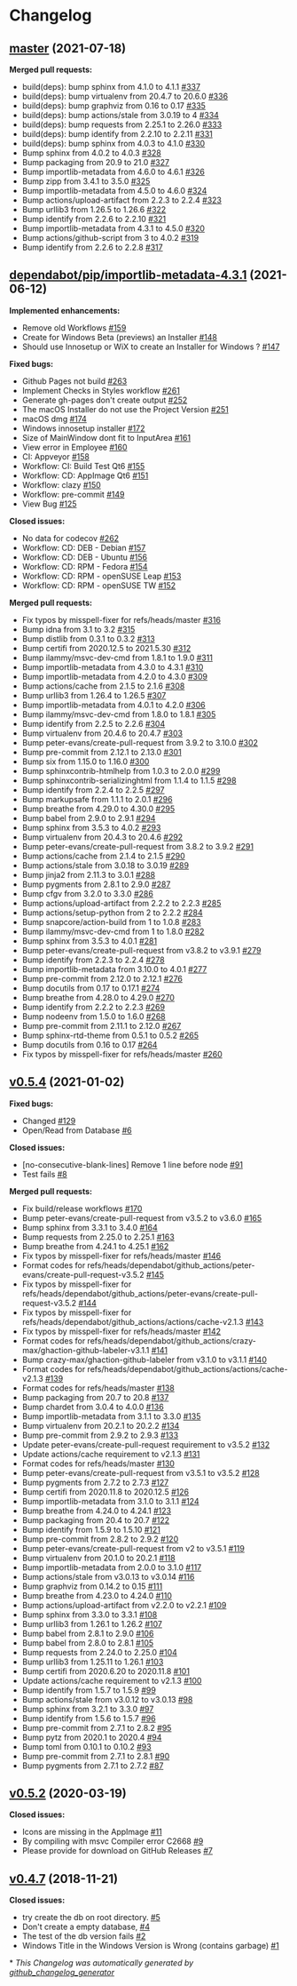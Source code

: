 # Changelog

## [master](https://github.com/jmuelbert/jmbde-QT/tree/master) (2021-07-18)

**Merged pull requests:**

- build\(deps\): bump sphinx from 4.1.0 to 4.1.1 [\#337](https://github.com/jmuelbert/jmbde-QT/pull/337)
- build\(deps\): bump virtualenv from 20.4.7 to 20.6.0 [\#336](https://github.com/jmuelbert/jmbde-QT/pull/336)
- build\(deps\): bump graphviz from 0.16 to 0.17 [\#335](https://github.com/jmuelbert/jmbde-QT/pull/335)
- build\(deps\): bump actions/stale from 3.0.19 to 4 [\#334](https://github.com/jmuelbert/jmbde-QT/pull/334)
- build\(deps\): bump requests from 2.25.1 to 2.26.0 [\#333](https://github.com/jmuelbert/jmbde-QT/pull/333)
- build\(deps\): bump identify from 2.2.10 to 2.2.11 [\#331](https://github.com/jmuelbert/jmbde-QT/pull/331)
- build\(deps\): bump sphinx from 4.0.3 to 4.1.0 [\#330](https://github.com/jmuelbert/jmbde-QT/pull/330)
- Bump sphinx from 4.0.2 to 4.0.3 [\#328](https://github.com/jmuelbert/jmbde-QT/pull/328)
- Bump packaging from 20.9 to 21.0 [\#327](https://github.com/jmuelbert/jmbde-QT/pull/327)
- Bump importlib-metadata from 4.6.0 to 4.6.1 [\#326](https://github.com/jmuelbert/jmbde-QT/pull/326)
- Bump zipp from 3.4.1 to 3.5.0 [\#325](https://github.com/jmuelbert/jmbde-QT/pull/325)
- Bump importlib-metadata from 4.5.0 to 4.6.0 [\#324](https://github.com/jmuelbert/jmbde-QT/pull/324)
- Bump actions/upload-artifact from 2.2.3 to 2.2.4 [\#323](https://github.com/jmuelbert/jmbde-QT/pull/323)
- Bump urllib3 from 1.26.5 to 1.26.6 [\#322](https://github.com/jmuelbert/jmbde-QT/pull/322)
- Bump identify from 2.2.6 to 2.2.10 [\#321](https://github.com/jmuelbert/jmbde-QT/pull/321)
- Bump importlib-metadata from 4.3.1 to 4.5.0 [\#320](https://github.com/jmuelbert/jmbde-QT/pull/320)
- Bump actions/github-script from 3 to 4.0.2 [\#319](https://github.com/jmuelbert/jmbde-QT/pull/319)
- Bump identify from 2.2.6 to 2.2.8 [\#317](https://github.com/jmuelbert/jmbde-QT/pull/317)

## [dependabot/pip/importlib-metadata-4.3.1](https://github.com/jmuelbert/jmbde-QT/tree/dependabot/pip/importlib-metadata-4.3.1) (2021-06-12)

**Implemented enhancements:**

- Remove old Workflows [\#159](https://github.com/jmuelbert/jmbde-QT/issues/159)
- Create for Windows Beta \(previews\) an Installer [\#148](https://github.com/jmuelbert/jmbde-QT/issues/148)
- Should use Innosetup or WiX to create an Installer for Windows ? [\#147](https://github.com/jmuelbert/jmbde-QT/issues/147)

**Fixed bugs:**

- Github Pages not build [\#263](https://github.com/jmuelbert/jmbde-QT/issues/263)
- Implement Checks in Styles workflow [\#261](https://github.com/jmuelbert/jmbde-QT/issues/261)
- Generate gh-pages don't create output [\#252](https://github.com/jmuelbert/jmbde-QT/issues/252)
- The macOS Installer do not use the Project Version [\#251](https://github.com/jmuelbert/jmbde-QT/issues/251)
- macOS dmg [\#174](https://github.com/jmuelbert/jmbde-QT/issues/174)
- Windows innosetup installer [\#172](https://github.com/jmuelbert/jmbde-QT/issues/172)
- Size of MainWindow dont fit to InputArea [\#161](https://github.com/jmuelbert/jmbde-QT/issues/161)
- View error in Employee [\#160](https://github.com/jmuelbert/jmbde-QT/issues/160)
- CI: Appveyor [\#158](https://github.com/jmuelbert/jmbde-QT/issues/158)
- Workflow: CI: Build Test Qt6 [\#155](https://github.com/jmuelbert/jmbde-QT/issues/155)
- Workflow: CD: AppImage Qt6 [\#151](https://github.com/jmuelbert/jmbde-QT/issues/151)
- Workflow: clazy [\#150](https://github.com/jmuelbert/jmbde-QT/issues/150)
- Workflow: pre-commit [\#149](https://github.com/jmuelbert/jmbde-QT/issues/149)
- View Bug [\#125](https://github.com/jmuelbert/jmbde-QT/issues/125)

**Closed issues:**

- No data for codecov [\#262](https://github.com/jmuelbert/jmbde-QT/issues/262)
- Workflow: CD: DEB - Debian [\#157](https://github.com/jmuelbert/jmbde-QT/issues/157)
- Workflow: CD: DEB - Ubuntu [\#156](https://github.com/jmuelbert/jmbde-QT/issues/156)
- Workflow:  CD: RPM - Fedora [\#154](https://github.com/jmuelbert/jmbde-QT/issues/154)
- Workflow: CD: RPM - openSUSE Leap [\#153](https://github.com/jmuelbert/jmbde-QT/issues/153)
- Workflow: CD: RPM - openSUSE TW [\#152](https://github.com/jmuelbert/jmbde-QT/issues/152)

**Merged pull requests:**

- Fix typos by misspell-fixer for refs/heads/master [\#316](https://github.com/jmuelbert/jmbde-QT/pull/316)
- Bump idna from 3.1 to 3.2 [\#315](https://github.com/jmuelbert/jmbde-QT/pull/315)
- Bump distlib from 0.3.1 to 0.3.2 [\#313](https://github.com/jmuelbert/jmbde-QT/pull/313)
- Bump certifi from 2020.12.5 to 2021.5.30 [\#312](https://github.com/jmuelbert/jmbde-QT/pull/312)
- Bump ilammy/msvc-dev-cmd from 1.8.1 to 1.9.0 [\#311](https://github.com/jmuelbert/jmbde-QT/pull/311)
- Bump importlib-metadata from 4.3.0 to 4.3.1 [\#310](https://github.com/jmuelbert/jmbde-QT/pull/310)
- Bump importlib-metadata from 4.2.0 to 4.3.0 [\#309](https://github.com/jmuelbert/jmbde-QT/pull/309)
- Bump actions/cache from 2.1.5 to 2.1.6 [\#308](https://github.com/jmuelbert/jmbde-QT/pull/308)
- Bump urllib3 from 1.26.4 to 1.26.5 [\#307](https://github.com/jmuelbert/jmbde-QT/pull/307)
- Bump importlib-metadata from 4.0.1 to 4.2.0 [\#306](https://github.com/jmuelbert/jmbde-QT/pull/306)
- Bump ilammy/msvc-dev-cmd from 1.8.0 to 1.8.1 [\#305](https://github.com/jmuelbert/jmbde-QT/pull/305)
- Bump identify from 2.2.5 to 2.2.6 [\#304](https://github.com/jmuelbert/jmbde-QT/pull/304)
- Bump virtualenv from 20.4.6 to 20.4.7 [\#303](https://github.com/jmuelbert/jmbde-QT/pull/303)
- Bump peter-evans/create-pull-request from 3.9.2 to 3.10.0 [\#302](https://github.com/jmuelbert/jmbde-QT/pull/302)
- Bump pre-commit from 2.12.1 to 2.13.0 [\#301](https://github.com/jmuelbert/jmbde-QT/pull/301)
- Bump six from 1.15.0 to 1.16.0 [\#300](https://github.com/jmuelbert/jmbde-QT/pull/300)
- Bump sphinxcontrib-htmlhelp from 1.0.3 to 2.0.0 [\#299](https://github.com/jmuelbert/jmbde-QT/pull/299)
- Bump sphinxcontrib-serializinghtml from 1.1.4 to 1.1.5 [\#298](https://github.com/jmuelbert/jmbde-QT/pull/298)
- Bump identify from 2.2.4 to 2.2.5 [\#297](https://github.com/jmuelbert/jmbde-QT/pull/297)
- Bump markupsafe from 1.1.1 to 2.0.1 [\#296](https://github.com/jmuelbert/jmbde-QT/pull/296)
- Bump breathe from 4.29.0 to 4.30.0 [\#295](https://github.com/jmuelbert/jmbde-QT/pull/295)
- Bump babel from 2.9.0 to 2.9.1 [\#294](https://github.com/jmuelbert/jmbde-QT/pull/294)
- Bump sphinx from 3.5.3 to 4.0.2 [\#293](https://github.com/jmuelbert/jmbde-QT/pull/293)
- Bump virtualenv from 20.4.3 to 20.4.6 [\#292](https://github.com/jmuelbert/jmbde-QT/pull/292)
- Bump peter-evans/create-pull-request from 3.8.2 to 3.9.2 [\#291](https://github.com/jmuelbert/jmbde-QT/pull/291)
- Bump actions/cache from 2.1.4 to 2.1.5 [\#290](https://github.com/jmuelbert/jmbde-QT/pull/290)
- Bump actions/stale from 3.0.18 to 3.0.19 [\#289](https://github.com/jmuelbert/jmbde-QT/pull/289)
- Bump jinja2 from 2.11.3 to 3.0.1 [\#288](https://github.com/jmuelbert/jmbde-QT/pull/288)
- Bump pygments from 2.8.1 to 2.9.0 [\#287](https://github.com/jmuelbert/jmbde-QT/pull/287)
- Bump cfgv from 3.2.0 to 3.3.0 [\#286](https://github.com/jmuelbert/jmbde-QT/pull/286)
- Bump actions/upload-artifact from 2.2.2 to 2.2.3 [\#285](https://github.com/jmuelbert/jmbde-QT/pull/285)
- Bump actions/setup-python from 2 to 2.2.2 [\#284](https://github.com/jmuelbert/jmbde-QT/pull/284)
- Bump snapcore/action-build from 1 to 1.0.8 [\#283](https://github.com/jmuelbert/jmbde-QT/pull/283)
- Bump ilammy/msvc-dev-cmd from 1 to 1.8.0 [\#282](https://github.com/jmuelbert/jmbde-QT/pull/282)
- Bump sphinx from 3.5.3 to 4.0.1 [\#281](https://github.com/jmuelbert/jmbde-QT/pull/281)
- Bump peter-evans/create-pull-request from v3.8.2 to v3.9.1 [\#279](https://github.com/jmuelbert/jmbde-QT/pull/279)
- Bump identify from 2.2.3 to 2.2.4 [\#278](https://github.com/jmuelbert/jmbde-QT/pull/278)
- Bump importlib-metadata from 3.10.0 to 4.0.1 [\#277](https://github.com/jmuelbert/jmbde-QT/pull/277)
- Bump pre-commit from 2.12.0 to 2.12.1 [\#276](https://github.com/jmuelbert/jmbde-QT/pull/276)
- Bump docutils from 0.17 to 0.17.1 [\#274](https://github.com/jmuelbert/jmbde-QT/pull/274)
- Bump breathe from 4.28.0 to 4.29.0 [\#270](https://github.com/jmuelbert/jmbde-QT/pull/270)
- Bump identify from 2.2.2 to 2.2.3 [\#269](https://github.com/jmuelbert/jmbde-QT/pull/269)
- Bump nodeenv from 1.5.0 to 1.6.0 [\#268](https://github.com/jmuelbert/jmbde-QT/pull/268)
- Bump pre-commit from 2.11.1 to 2.12.0 [\#267](https://github.com/jmuelbert/jmbde-QT/pull/267)
- Bump sphinx-rtd-theme from 0.5.1 to 0.5.2 [\#265](https://github.com/jmuelbert/jmbde-QT/pull/265)
- Bump docutils from 0.16 to 0.17 [\#264](https://github.com/jmuelbert/jmbde-QT/pull/264)
- Fix typos by misspell-fixer for refs/heads/master [\#260](https://github.com/jmuelbert/jmbde-QT/pull/260)

## [v0.5.4](https://github.com/jmuelbert/jmbde-QT/tree/v0.5.4) (2021-01-02)

**Fixed bugs:**

- Changed [\#129](https://github.com/jmuelbert/jmbde-QT/issues/129)
- Open/Read from Database [\#6](https://github.com/jmuelbert/jmbde-QT/issues/6)

**Closed issues:**

- \[no-consecutive-blank-lines\] Remove 1 line before node [\#91](https://github.com/jmuelbert/jmbde-QT/issues/91)
- Test fails [\#8](https://github.com/jmuelbert/jmbde-QT/issues/8)

**Merged pull requests:**

- Fix build/release workflows [\#170](https://github.com/jmuelbert/jmbde-QT/pull/170)
- Bump peter-evans/create-pull-request from v3.5.2 to v3.6.0 [\#165](https://github.com/jmuelbert/jmbde-QT/pull/165)
- Bump sphinx from 3.3.1 to 3.4.0 [\#164](https://github.com/jmuelbert/jmbde-QT/pull/164)
- Bump requests from 2.25.0 to 2.25.1 [\#163](https://github.com/jmuelbert/jmbde-QT/pull/163)
- Bump breathe from 4.24.1 to 4.25.1 [\#162](https://github.com/jmuelbert/jmbde-QT/pull/162)
- Fix typos by misspell-fixer for refs/heads/master [\#146](https://github.com/jmuelbert/jmbde-QT/pull/146)
- Format codes for refs/heads/dependabot/github\_actions/peter-evans/create-pull-request-v3.5.2 [\#145](https://github.com/jmuelbert/jmbde-QT/pull/145)
- Fix typos by misspell-fixer for refs/heads/dependabot/github\_actions/peter-evans/create-pull-request-v3.5.2 [\#144](https://github.com/jmuelbert/jmbde-QT/pull/144)
- Fix typos by misspell-fixer for refs/heads/dependabot/github\_actions/actions/cache-v2.1.3 [\#143](https://github.com/jmuelbert/jmbde-QT/pull/143)
- Fix typos by misspell-fixer for refs/heads/master [\#142](https://github.com/jmuelbert/jmbde-QT/pull/142)
- Format codes for refs/heads/dependabot/github\_actions/crazy-max/ghaction-github-labeler-v3.1.1 [\#141](https://github.com/jmuelbert/jmbde-QT/pull/141)
- Bump crazy-max/ghaction-github-labeler from v3.1.0 to v3.1.1 [\#140](https://github.com/jmuelbert/jmbde-QT/pull/140)
- Format codes for refs/heads/dependabot/github\_actions/actions/cache-v2.1.3 [\#139](https://github.com/jmuelbert/jmbde-QT/pull/139)
- Format codes for refs/heads/master [\#138](https://github.com/jmuelbert/jmbde-QT/pull/138)
- Bump packaging from 20.7 to 20.8 [\#137](https://github.com/jmuelbert/jmbde-QT/pull/137)
- Bump chardet from 3.0.4 to 4.0.0 [\#136](https://github.com/jmuelbert/jmbde-QT/pull/136)
- Bump importlib-metadata from 3.1.1 to 3.3.0 [\#135](https://github.com/jmuelbert/jmbde-QT/pull/135)
- Bump virtualenv from 20.2.1 to 20.2.2 [\#134](https://github.com/jmuelbert/jmbde-QT/pull/134)
- Bump pre-commit from 2.9.2 to 2.9.3 [\#133](https://github.com/jmuelbert/jmbde-QT/pull/133)
- Update peter-evans/create-pull-request requirement to v3.5.2 [\#132](https://github.com/jmuelbert/jmbde-QT/pull/132)
- Update actions/cache requirement to v2.1.3 [\#131](https://github.com/jmuelbert/jmbde-QT/pull/131)
- Format codes for refs/heads/master [\#130](https://github.com/jmuelbert/jmbde-QT/pull/130)
- Bump peter-evans/create-pull-request from v3.5.1 to v3.5.2 [\#128](https://github.com/jmuelbert/jmbde-QT/pull/128)
- Bump pygments from 2.7.2 to 2.7.3 [\#127](https://github.com/jmuelbert/jmbde-QT/pull/127)
- Bump certifi from 2020.11.8 to 2020.12.5 [\#126](https://github.com/jmuelbert/jmbde-QT/pull/126)
- Bump importlib-metadata from 3.1.0 to 3.1.1 [\#124](https://github.com/jmuelbert/jmbde-QT/pull/124)
- Bump breathe from 4.24.0 to 4.24.1 [\#123](https://github.com/jmuelbert/jmbde-QT/pull/123)
- Bump packaging from 20.4 to 20.7 [\#122](https://github.com/jmuelbert/jmbde-QT/pull/122)
- Bump identify from 1.5.9 to 1.5.10 [\#121](https://github.com/jmuelbert/jmbde-QT/pull/121)
- Bump pre-commit from 2.8.2 to 2.9.2 [\#120](https://github.com/jmuelbert/jmbde-QT/pull/120)
- Bump peter-evans/create-pull-request from v2 to v3.5.1 [\#119](https://github.com/jmuelbert/jmbde-QT/pull/119)
- Bump virtualenv from 20.1.0 to 20.2.1 [\#118](https://github.com/jmuelbert/jmbde-QT/pull/118)
- Bump importlib-metadata from 2.0.0 to 3.1.0 [\#117](https://github.com/jmuelbert/jmbde-QT/pull/117)
- Bump actions/stale from v3.0.13 to v3.0.14 [\#116](https://github.com/jmuelbert/jmbde-QT/pull/116)
- Bump graphviz from 0.14.2 to 0.15 [\#111](https://github.com/jmuelbert/jmbde-QT/pull/111)
- Bump breathe from 4.23.0 to 4.24.0 [\#110](https://github.com/jmuelbert/jmbde-QT/pull/110)
- Bump actions/upload-artifact from v2.2.0 to v2.2.1 [\#109](https://github.com/jmuelbert/jmbde-QT/pull/109)
- Bump sphinx from 3.3.0 to 3.3.1 [\#108](https://github.com/jmuelbert/jmbde-QT/pull/108)
- Bump urllib3 from 1.26.1 to 1.26.2 [\#107](https://github.com/jmuelbert/jmbde-QT/pull/107)
- Bump babel from 2.8.1 to 2.9.0 [\#106](https://github.com/jmuelbert/jmbde-QT/pull/106)
- Bump babel from 2.8.0 to 2.8.1 [\#105](https://github.com/jmuelbert/jmbde-QT/pull/105)
- Bump requests from 2.24.0 to 2.25.0 [\#104](https://github.com/jmuelbert/jmbde-QT/pull/104)
- Bump urllib3 from 1.25.11 to 1.26.1 [\#103](https://github.com/jmuelbert/jmbde-QT/pull/103)
- Bump certifi from 2020.6.20 to 2020.11.8 [\#101](https://github.com/jmuelbert/jmbde-QT/pull/101)
- Update actions/cache requirement to v2.1.3 [\#100](https://github.com/jmuelbert/jmbde-QT/pull/100)
- Bump identify from 1.5.7 to 1.5.9 [\#99](https://github.com/jmuelbert/jmbde-QT/pull/99)
- Bump actions/stale from v3.0.12 to v3.0.13 [\#98](https://github.com/jmuelbert/jmbde-QT/pull/98)
- Bump sphinx from 3.2.1 to 3.3.0 [\#97](https://github.com/jmuelbert/jmbde-QT/pull/97)
- Bump identify from 1.5.6 to 1.5.7 [\#96](https://github.com/jmuelbert/jmbde-QT/pull/96)
- Bump pre-commit from 2.7.1 to 2.8.2 [\#95](https://github.com/jmuelbert/jmbde-QT/pull/95)
- Bump pytz from 2020.1 to 2020.4 [\#94](https://github.com/jmuelbert/jmbde-QT/pull/94)
- Bump toml from 0.10.1 to 0.10.2 [\#93](https://github.com/jmuelbert/jmbde-QT/pull/93)
- Bump pre-commit from 2.7.1 to 2.8.1 [\#90](https://github.com/jmuelbert/jmbde-QT/pull/90)
- Bump pygments from 2.7.1 to 2.7.2 [\#87](https://github.com/jmuelbert/jmbde-QT/pull/87)

## [v0.5.2](https://github.com/jmuelbert/jmbde-QT/tree/v0.5.2) (2020-03-19)

**Closed issues:**

- Icons are missing in the AppImage [\#11](https://github.com/jmuelbert/jmbde-QT/issues/11)
- By compiling with msvc Compiler error  C2668 [\#9](https://github.com/jmuelbert/jmbde-QT/issues/9)
- Please provide for download on GitHub Releases [\#7](https://github.com/jmuelbert/jmbde-QT/issues/7)

## [v0.4.7](https://github.com/jmuelbert/jmbde-QT/tree/v0.4.7) (2018-11-21)

**Closed issues:**

- try create the db on root directory.  [\#5](https://github.com/jmuelbert/jmbde-QT/issues/5)
- Don't create a empty database, [\#4](https://github.com/jmuelbert/jmbde-QT/issues/4)
- The test of the db version fails [\#2](https://github.com/jmuelbert/jmbde-QT/issues/2)
- Windows Title in the Windows Version is Wrong \(contains garbage\) [\#1](https://github.com/jmuelbert/jmbde-QT/issues/1)



\* *This Changelog was automatically generated by [github_changelog_generator](https://github.com/github-changelog-generator/github-changelog-generator)*
